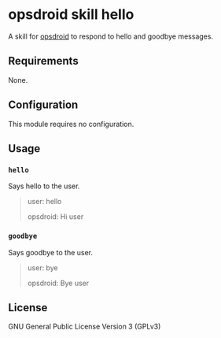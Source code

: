 # opsdroid skill hello

A skill for [opsdroid](https://github.com/opsdroid/opsdroid) to respond to hello and goodbye messages.

## Requirements

None.

## Configuration

This module requires no configuration.

## Usage

### `hello`

Says hello to the user.

> user: hello
>
> opsdroid: Hi user

### `goodbye`

Says goodbye to the user.

> user: bye
>
> opsdroid: Bye user

## License

GNU General Public License Version 3 (GPLv3)
